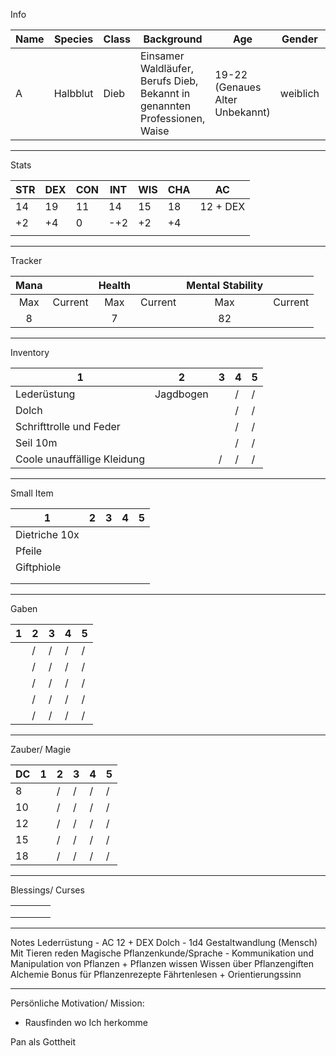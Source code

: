Info

| Name   | Species  | Class | Background                                                                 | Age                             | Gender   | Sex      | Titel |
| ------ | -------- | ----- | -------------------------------------------------------------------------- | ------------------------------- | -------- | -------- | ----- |
| A | Halbblut | Dieb  | Einsamer Waldläufer, Berufs Dieb, Bekannt in genannten Professionen, Waise | 19-22 (Genaues Alter Unbekannt) | weiblich | weiblich |       |


---  
Stats

| STR | DEX | CON | INT | WIS | CHA | AC       |
| --- | --- | --- | --- | --- | --- | -------- |
| 14  | 19  | 11  | 14  | 15  | 18  | 12 + DEX |
| +2  | +4  | 0   | -+2 | +2  | +4  |          |
|     |     |     |     |     |     |          |


--- 
Tracker

| Mana |         | Health |         | Mental Stability |         |
| :--: | :-----: | :----: | :-----: | :--------------: | :-----: |
| Max  | Current |  Max   | Current |       Max        | Current |
|  8   |         |   7    |         |        82        |         |

---
Inventory

| 1                           | 2         | 3   | 4   | 5   |
| --------------------------- | --------- | --- | --- | --- |
| Lederüstung                 | Jagdbogen |     | /   | /   |
| Dolch                       |           |     | /   | /   |
| Schrifttrolle und Feder     |           |     | /   | /   |
| Seil 10m                    |           |     | /   | /   |
| Coole unauffällige Kleidung |           | /   | /   | /   |

---

Small Item

| 1             | 2   | 3   | 4   | 5   |
| ------------- | --- | --- | --- | --- |
| Dietriche 10x |     |     |     |     |
| Pfeile        |     |     |     |     |
| Giftphiole    |     |     |     |     |
|               |     |     |     |     |
|               |     |     |     |     |

---

Gaben

| 1   | 2   | 3   | 4   | 5   |
| --- | --- | --- | --- | --- |
|     | /   | /   | /   | /   |
|     | /   | /   | /   | /   |
|     | /   | /   | /   | /   |
|     | /   | /   | /   | /   |
|     | /   | /   | /   | /   |

---

Zauber/ Magie


| DC  | 1   | 2   | 3   | 4   | 5   |
| --- | --- | --- | --- | --- | --- |
| 8   |     | /   | /   | /   | /   |
| 10  |     | /   | /   | /   | /   |
| 12  |     | /   | /   | /   | /   |
| 15  |     | /   | /   | /   | /   |
| 18  |     | /   | /   | /   | /   |


--- 

Blessings/ Curses

|     |     |     |     |
| --- | --- | --- | --- |
|     |     |     |     |
|     |     |     |     |
|     |     |     |     |

--- 

Notes
Lederrüstung - AC 12 + DEX
Dolch - 1d4
Gestaltwandlung (Mensch) 
Mit Tieren reden 
Magische Pflanzenkunde/Sprache - Kommunikation und Manipulation von Pflanzen + Pflanzen wissen
Wissen über Pflanzengiften
Alchemie Bonus für Pflanzenrezepte
Fährtenlesen + Orientierungssinn


---
Persönliche Motivation/ Mission:
- Rausfinden wo Ich herkomme





Pan als Gottheit





